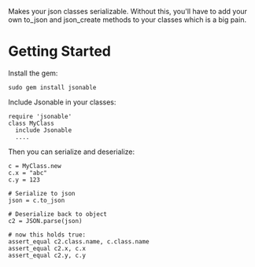 Makes your json classes serializable. Without this, you'll have to add your own
to_json and json_create methods to your classes which is a big pain.

Getting Started
==============

Install the gem:

    sudo gem install jsonable

Include Jsonable in your classes:

    require 'jsonable'
    class MyClass
      include Jsonable
      ....

Then you can serialize and deserialize:

    c = MyClass.new
    c.x = "abc"
    c.y = 123

    # Serialize to json
    json = c.to_json

    # Deserialize back to object
    c2 = JSON.parse(json)

    # now this holds true:
    assert_equal c2.class.name, c.class.name
    assert_equal c2.x, c.x
    assert_equal c2.y, c.y


